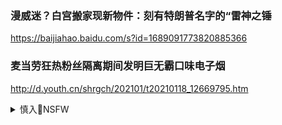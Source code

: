 ### 漫威迷？白宫搬家现新物件：刻有特朗普名字的“雷神之锤
https://baijiahao.baidu.com/s?id=1689091773820885366

### 麦当劳狂热粉丝隔离期间发明巨无霸口味电子烟
http://d.youth.cn/shrgch/202101/t20210118_12669795.htm

<details><summary>慎入🔞NSFW</summary>

Not Safe For Work
<img src="https://upload.wikimedia.org/wikipedia/commons/thumb/d/d3/Biohazard_Symbol_Specification.png/210px-Biohazard_Symbol_Specification.png">

<details><summary><b>风险自理Use At Your Own Risk🈲</summary>

### zg疾控中心副主任冯子j：去年4月后我g疫情病毒均源自境外
https://baijiahao.baidu.com/s?id=1689232496052285942

### 眼神飘忽不定，说明TA在说谎吗？
https://baijiahao.baidu.com/s?id=1676164741638698021

### 眼神飘忽不定、神色慌张、说话含糊不清……肯定有问题
https://baijiahao.baidu.com/s?id=1674876314530550790

### 53起案件，管窥zg滥用市场支配地位行z执法案件全貌
https://www.163.com/dy/article/G0KRPVRH051187VR.html

### 大事发生！9名大主教一周内去世
https://video.creaders.net/2021/01/17/2311712.html

### gj情报总监终于发话：zg寻求干预2020美国大选
https://video.creaders.net/2021/01/18/2311748.html

### zg网m从g媒报道引证z府隐瞒疫情
https://www.rfa.org/mandarin/yataibaodao/huanjing/ql-01182021034358.html

a5b1c785-ed00-4133-ad8d-55d499325df0.jpeg (620×348)
<img src="https://www.rfa.org/mandarin/yataibaodao/huanjing/ql-01182021034358.html/@@images/a5b1c785-ed00-4133-ad8d-55d499325df0.jpeg">

### 豪宅、艺术课和包场购物：孟wz在加拿大生活状态曝光
https://cn.nytimes.com/world/20210115/canada-meng-huawei-detention/

因欺诈指控被美国通缉的h为高管孟wz，在她位于温哥华带门禁的七卧室豪宅中过着舒适的生活，在交纳了800万美元的保释金后，正在等待引渡听证的结果。

作为世界上最著名的在押人士之一，她的生活比已知的要舒适得多，

孟wz在家里定期接受私人绘画课程和按摩。尽管左脚踝戴着GPS追踪器，她在专门为自己和随行人员开放的商店里大肆购物。她在一家餐厅里过圣诞节，这家餐厅只为她、她的丈夫、两个孩子和另外10位客人开放。

美国司法部指控她欺诈性地欺骗四家银行进行交易，帮助公司非法逃避美国对伊l的制裁。她否认了这些指控。
特朗普z府认为，该公司应被视为zgz府的代理人。

孟wz目前居住在温哥h的高端居住区肖内x(Shaughnessy)一处价值约1400万加元（约合1100万美元）的豪宅中。

2020年6月和7月她收到几封恐吓信，zg领事馆要求加拿大政府为了孟wz的安全立即将她送回zg。

她的脚踝追踪器坏了“很多次

### 加拿大法院称在五月引渡判决后，h为已准备飞机将孟wz接走
https://new.qq.com/rain/a/20210113a04lx400

</details>
</details>
